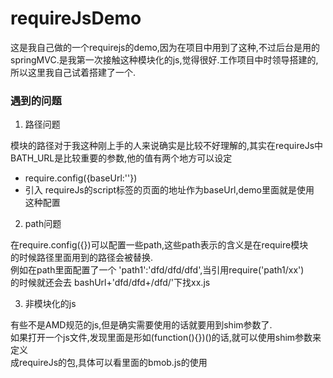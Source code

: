# requireJsDemo

这是我自己做的一个requirejs的demo,因为在项目中用到了这种,不过后台是用的  
springMVC.是我第一次接触这种模块化的js,觉得很好.工作项目中时领导搭建的,  
所以这里我自己试着搭建了一个.

### 遇到的问题  

1.  路径问题  
  
模块的路径对于我这种刚上手的人来说确实是比较不好理解的,其实在requireJs中  
BATH_URL是比较重要的参数,他的值有两个地方可以设定  
*  require.config({baseUrl:''})
*  引入 requireJs的script标签的页面的地址作为baseUrl,demo里面就是使用  
这种配置

2.  path问题

在require.config({})可以配置一些path,这些path表示的含义是在require模块  
的时候路径里面用到的路径会被替换.  
例如在path里面配置了一个 'path1':'dfd/dfd/dfd',当引用require('path1/xx')  
的时候就还会去 bashUrl+'dfd/dfd+/dfd/'下找xx.js  

3. 非模块化的js

有些不是AMD规范的js,但是确实需要使用的话就要用到shim参数了.  
如果打开一个js文件,发现里面是形如(function(){})()的话,就可以使用shim参数来定义  
成requireJs的包,具体可以看里面的bmob.js的使用